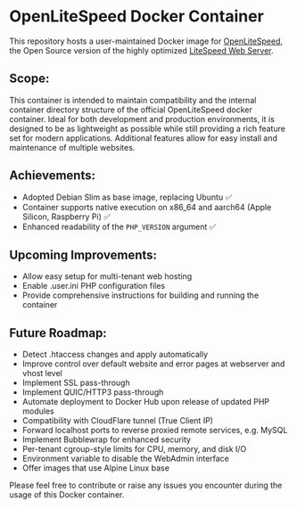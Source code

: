 # OpenLiteSpeed Docker Container

This repository hosts a user-maintained Docker image for [OpenLiteSpeed](https://openlitespeed.org/), the Open Source version of the highly optimized [LiteSpeed Web Server](https://www.litespeedtech.com/products/litespeed-web-server/overview). 

## Scope:

This container is intended to maintain compatibility and the internal container directory structure of the official OpenLiteSpeed docker container. Ideal for both development and production environments, it is designed to be as lightweight as possible while still providing a rich feature set for modern applications. Additional features allow for easy install and maintenance of multiple websites.

## Achievements:

- Adopted Debian Slim as base image, replacing Ubuntu :white_check_mark:
- Container supports native execution on x86_64 and aarch64 (Apple Silicon, Raspberry Pi) :white_check_mark:
- Enhanced readability of the `PHP_VERSION` argument :white_check_mark:

## Upcoming Improvements:

- Allow easy setup for multi-tenant web hosting
- Enable .user.ini PHP configuration files
- Provide comprehensive instructions for building and running the container

## Future Roadmap:

- Detect .htaccess changes and apply automatically
- Improve control over default website and error pages at webserver and vhost level
- Implement SSL pass-through
- Implement QUIC/HTTP3 pass-through
- Automate deployment to Docker Hub upon release of updated PHP modules
- Compatibility with CloudFlare tunnel (True Client IP)
- Forward localhost ports to reverse proxied remote services, e.g. MySQL
- Implement Bubblewrap for enhanced security
- Per-tenant cgroup-style limits for CPU, memory, and disk I/O
- Environment variable to disable the WebAdmin interface
- Offer images that use Alpine Linux base

Please feel free to contribute or raise any issues you encounter during the usage of this Docker container.
